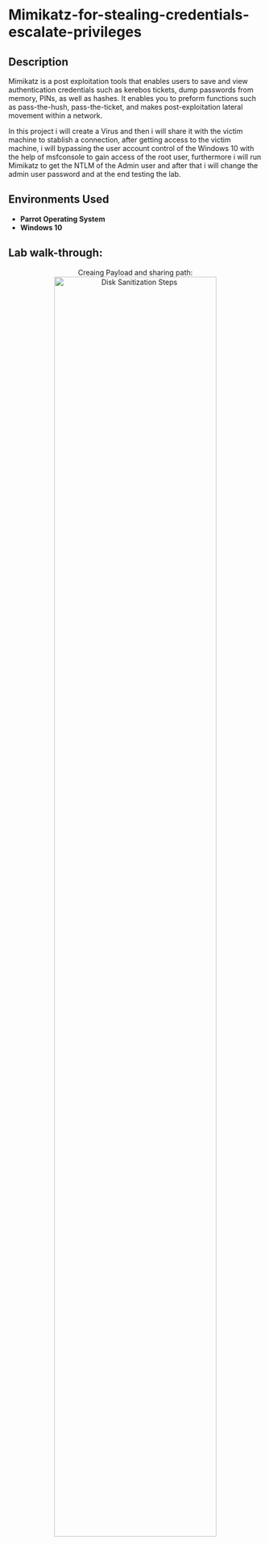 <h1>Mimikatz-for-stealing-credentials-escalate-privileges</h1>

<h2>Description</h2>
Mimikatz is a post exploitation tools that enables users to save and view authentication credentials such as kerebos tickets, dump passwords  from memory, PINs, as well as hashes. It enables you to preform functions such as pass-the-hush, pass-the-ticket, and makes post-exploitation lateral movement within a network. 

In this project i will create a Virus and then i will share it with the victim machine to stablish a connection, after getting access to the victim machine, i will bypassing the user account control of the Windows 10 with the help of msfconsole to gain access of the root user, furthermore i will run Mimikatz to get the NTLM of the Admin user and after that i will change the admin user password and at the end testing the lab.
<br />


<h2>Environments Used </h2>

- <b>Parrot Operating System</b> 
- <b>Windows 10</b>

<h2>Lab walk-through:</h2>

<p align="center">
Creaing Payload and sharing path: <br/>
<img src="https://i.imgur.com/nRj3t7D.png" height="80%" width="80%" alt="Disk Sanitization Steps"/>
<br />

 
<br />

</p>

<!--
 ```diff
- text in red
+ text in green
! text in orange
# text in gray
@@ text in purple (and bold)@@
```
--!>
